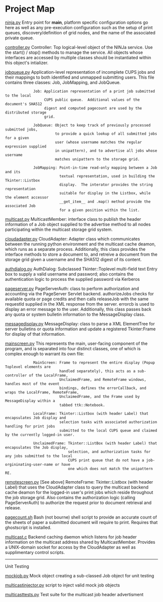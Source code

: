 Project Map
===========


[ninja.py](../ninja.py) Entry point for __main__, platform specific configuration options go
           here as well as any pre-execution configuration such as the setup of
           print queues, discovery/definition of grid nodes, and the name of the
           associated private queue.


[controller.py](../controller.py)  Controller: Top logical-level object of the NINJa service.
                 Use the start() / stop() methods to manage the service.  All
                 objects whose interfaces are accessed by multiple classes should
                 be instantiated within this object's intializer.

[jobqueue.py](../jobqueue.py)    Application-level representation of incomplete CUPS jobs and their
                 mappings to both identified and unmapped submitting users.  This file
                 contains three classes: Job, JobMapping, and JobQueue.

                 Job: Application representation of a print job submitted to the local
                      CUPS public queue.  Additional values of the document's SHA512
                      digest and computed pagecount are used by the distributed storage
                      grid.

                 JobQueue: Object to keep track of previously processed submitted jobs,
                           to provide a quick lookup of all submitted jobs for a given
                           user (whose username matches the regular expression supplied
                           in unipattern), and to advertise all jobs whose username
                           matches unipattern to the storage grid.

                 JobMapping: Point-in-time read-only mapping between a Job and its
                             textual representation, used in building the Tkinter::Listbox
                             display.  The interator provides the string representation
                             suitable for display in the Listbox, while the element accessor
                             __get_item__ and .map() method provide the associated Job
                             for a given position within the list.


[multicast.py](../multicast.py)  MulticastMember: interface class to publish the header
                 information of a Job object supplied to the advertise method to all
                 nodes participating within the multicast storage grid system.

[cloudadapter.py](../cloudadapter.py)  CloudAdapter: Adapter class which communicates between
                 the running python environment and the multicast cache deamon, which runs as
                 a separate process.  Additionally, this class provides the interface methods
                 to store a document to, and retreive a document from the storage grid given
                 a username and the SHA512 digest of its content.

[authdialog.py](../authdialog.py)  AuthDialog:  Subclassed Tkinter::Toplevel multi-field text
                 Entry box to supply a valid username and password; also contains the authentication
                 logic to process the supplied password via Kerberos

[pageserver.py](../pageserver.py)  PageServerAuth: class to perform authorization and accounting
                 via the PageServer Servlet backend.  authorizeJobs checks for available quota or
                 page credits and then calls releaseJob with the same requestId supplied in the
                 XML response from the server.  errorcb is used to display an error message to the
                 user.  Additionally, this class passes back any quota or system bulletin information
                 to the MessageDisplay class.

[messagedisplay.py](../messagedisplay.py)  MessageDisplay: class to parse a XML ElementTree for server
                 bulletins or quota information and update a registered Tkinter:Frame for display
                 of that information.

[mainscreen.py](../mainscreen.py) This represents the main, user-facing component of the program,
                 and is separated into four distinct classes, one of which is complex enough to
                 warrant its own file:

                 MainScreen: Frame to represent the entire display (Popup Toplevel elements are
                             handled separately), this acts as a sub-controller of the LocalFrame,
                             UnclaimedFrame, and RemoteFrame windows, handles most of the event
                             bindings, defines the errorCallback, and wraps the LocalFrame, RemoteFrame,
                             UnclaimedFrame, and the Frame used by MessageDisplay within a
                             tabbed ttk::Notebook.

                 LocalFrame: Tkinter::Listbox (with header Label) that encapsulates Job display and
                             selection tasks with associated authorization handling for print jobs
                             submitted to the local CUPS queue and claimed by the currently logged-in user.
                 
                 UnclaimedFrame: Tkinter::ListBox (with header Label) that encapsulates the Job display,
                                 selection, and authorization tasks for any jobs submitted to the local
                                 CUPS print queue that do not have a job-orgininating-user-name or have
                                 one which does not match the unipattern RE.

[remotescreen.py](../remotescreen.py) [See above]
                 RemoteFrame: Tkinter::Listbox (with header Label) that uses the CloudAdapter class to
                              query the multicast backend cache deamon for the logged-in user's print
                              jobs which reside throughout the job storage grid.  Also contains the
                              authorization logic (calling PageServerAuth) to authorize the request
                              prior to document retrieval and release.

[pagecount.sh](../pagecount.sh)  Bash (not bourne) shell script to provide an accurate count of the sheets
                   of paper a submitted document will require to print.  Requires that ghostscript is installed.

[multicast.c](../multicast.c)  Backend caching daemon which listens for job header information on
                   the multicast address shared by MulticastMember.  Provides a UNIX-domain socket
                   for access by the CloudAdapter as well as supplimentary control scripts.



-------------
Unit Testing

[mockjob.py](../mockjob.py) Mock object creating a sub-classed Job object for unit testing

[multicastinjector.py](../multicastinjector.py)  script to inject valid mock job objects

[multicasttests.py](../multicastests.py)  Test suite for the multicast job header advertisment
